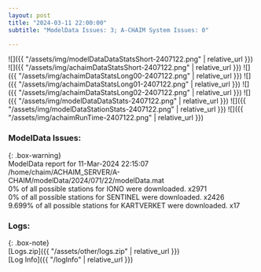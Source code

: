 ```yaml
---
layout: post
title: "2024-03-11 22:00:00"
subtitle: "ModelData Issues: 3; A-CHAIM System Issues: 0"

---
```


![]({{ "/assets/img/modelDataDataStatsShort-2407122.png" | relative_url }})
![]({{ "/assets/img/achaimDataStatsShort-2407122.png" | relative_url }})
![]({{ "/assets/img/achaimDataStatsLong00-2407122.png" | relative_url }})
![]({{ "/assets/img/achaimDataStatsLong01-2407122.png" | relative_url }})
![]({{ "/assets/img/achaimDataStatsLong02-2407122.png" | relative_url }})
![]({{ "/assets/img/modelDataDataStats-2407122.png" | relative_url }})
![]({{ "/assets/img/modelDataStationStats-2407122.png" | relative_url }})
![]({{ "/assets/img/achaimRunTime-2407122.png" | relative_url }})


### ModelData Issues:  
  
{: .box-warning}  
 ModelData report for 11-Mar-2024 22:15:07   
 /home/chaim/ACHAIM_SERVER/A-CHAIM/modelData/2024/071/22/modelData.mat   
 0% of all possible stations for IONO were downloaded. x2971   
 0% of all possible stations for SENTINEL were downloaded. x2426   
 9.699% of all possible stations for KARTVERKET were downloaded. x17   
  


### Logs:  
  
{: .box-note}  
[Logs.zip]({{ "/assets/other/logs.zip" | relative_url }})  
[Log Info]({{ "/logInfo" | relative_url }})  
